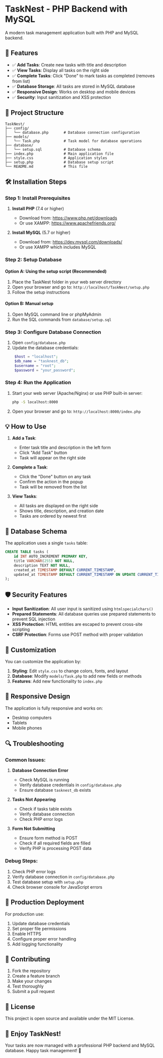 # TaskNest - PHP Backend with MySQL

A modern task management application built with PHP and MySQL backend.

## 🚀 Features

- ✅ **Add Tasks**: Create new tasks with title and description
- ✅ **View Tasks**: Display all tasks on the right side
- ✅ **Complete Tasks**: Click "Done" to mark tasks as completed (removes from list)
- ✅ **Database Storage**: All tasks are stored in MySQL database
- ✅ **Responsive Design**: Works on desktop and mobile devices
- ✅ **Security**: Input sanitization and XSS protection

## 📁 Project Structure

```
TaskNest/
├── config/
│   └── database.php       # Database connection configuration
├── models/
│   └── Task.php           # Task model for database operations
├── database/
│   └── setup.sql          # Database schema
├── index.php              # Main application file
├── style.css              # Application styles
├── setup.php              # Database setup script
└── README.md              # This file
```

## 🛠️ Installation Steps

### Step 1: Install Prerequisites

1. **Install PHP** (7.4 or higher)
   - Download from: https://www.php.net/downloads
   - Or use XAMPP: https://www.apachefriends.org/

2. **Install MySQL** (5.7 or higher)
   - Download from: https://dev.mysql.com/downloads/
   - Or use XAMPP which includes MySQL

### Step 2: Setup Database

#### Option A: Using the setup script (Recommended)
1. Place the TaskNest folder in your web server directory
2. Open your browser and go to: `http://localhost/TaskNest/setup.php`
3. Follow the setup instructions

#### Option B: Manual setup
1. Open MySQL command line or phpMyAdmin
2. Run the SQL commands from `database/setup.sql`

### Step 3: Configure Database Connection

1. Open `config/database.php`
2. Update the database credentials:
   ```php
    $host = "localhost";
    $db_name = "tasknest_db";
    $username = "root";
    $password = "your_password";
   ```

### Step 4: Run the Application

1. Start your web server (Apache/Nginx) or use PHP built-in server:
   ```bash
   php -S localhost:8000
   ```
2. Open your browser and go to: `http://localhost:8000/index.php`

## 💡 How to Use

1. **Add a Task**: 
   - Enter task title and description in the left form
   - Click "Add Task" button
   - Task will appear on the right side

2. **Complete a Task**:
   - Click the "Done" button on any task
   - Confirm the action in the popup
   - Task will be removed from the list

3. **View Tasks**:
   - All tasks are displayed on the right side
   - Shows title, description, and creation date
   - Tasks are ordered by newest first

## 🔧 Database Schema

The application uses a single `tasks` table:

```sql
CREATE TABLE tasks (
    id INT AUTO_INCREMENT PRIMARY KEY,
    title VARCHAR(255) NOT NULL,
    description TEXT NOT NULL,
    created_at TIMESTAMP DEFAULT CURRENT_TIMESTAMP,
    updated_at TIMESTAMP DEFAULT CURRENT_TIMESTAMP ON UPDATE CURRENT_TIMESTAMP
);
```

## 🛡️ Security Features

- **Input Sanitization**: All user input is sanitized using `htmlspecialchars()`
- **Prepared Statements**: All database queries use prepared statements to prevent SQL injection
- **XSS Protection**: HTML entities are escaped to prevent cross-site scripting
- **CSRF Protection**: Forms use POST method with proper validation

## 🎨 Customization

You can customize the application by:

1. **Styling**: Edit `style.css` to change colors, fonts, and layout
2. **Database**: Modify `models/Task.php` to add new fields or methods
3. **Features**: Add new functionality to `index.php`

## 📱 Responsive Design

The application is fully responsive and works on:
- Desktop computers
- Tablets
- Mobile phones

## 🔍 Troubleshooting

### Common Issues:

1. **Database Connection Error**
   - Check MySQL is running
   - Verify database credentials in `config/database.php`
   - Ensure database `tasknest_db` exists

2. **Tasks Not Appearing**
   - Check if tasks table exists
   - Verify database connection
   - Check PHP error logs

3. **Form Not Submitting**
   - Ensure form method is POST
   - Check if all required fields are filled
   - Verify PHP is processing POST data

### Debug Steps:

1. Check PHP error logs
2. Verify database connection in `config/database.php`
3. Test database setup with `setup.php`
4. Check browser console for JavaScript errors

## 🚀 Production Deployment

For production use:

1. Update database credentials
2. Set proper file permissions
3. Enable HTTPS
4. Configure proper error handling
5. Add logging functionality

## 🤝 Contributing

1. Fork the repository
2. Create a feature branch
3. Make your changes
4. Test thoroughly
5. Submit a pull request

## 📄 License

This project is open source and available under the MIT License.

## 🎉 Enjoy TaskNest!

Your tasks are now managed with a professional PHP backend and MySQL database. Happy task management! 🎯
